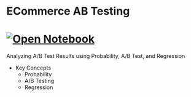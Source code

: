 # ECommerce AB Testing 
# [![Open Notebook](https://img.shields.io/badge/Jupyter-Open_Notebook-blue?logo=Jupyter)](https://dpghazi.github.io/projects/ecommerce-ab-testing.html)
Analyzing A/B Test Results using Probability, A/B Test, and Regression
- Key Concepts
  - Probability 
  - A/B Testing 
  - Regression
